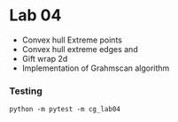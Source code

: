 # Lab 04
* Convex hull Extreme points  
* Convex hull extreme edges and 
* Gift wrap 2d 
* Implementation of Grahmscan algorithm

### Testing
```
python -m pytest -m cg_lab04
```